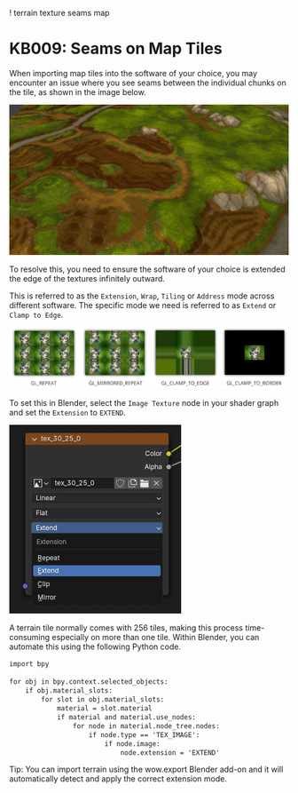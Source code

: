 ! terrain texture seams map
# KB009: Seams on Map Tiles
When importing map tiles into the software of your choice, you may encounter an issue where you see seams between the individual chunks on the tile, as shown in the image below.

![texture seams](res/KB009_seams.png)

To resolve this, you need to ensure the software of your choice is extended the edge of the textures infinitely outward. 

This is referred to as the `Extension`, `Wrap`, `Tiling` or `Address` mode across different software. The specific mode we need is referred to as `Extend` or `Clamp to Edge`.

![clamp to edge](res/KB009_clamp_to_edge.png)

To set this in Blender, select the `Image Texture` node in your shader graph and set the `Extension` to `EXTEND`.

![extend](res/KB009_blender_extend.png)

A terrain tile normally comes with 256 tiles, making this process time-consuming especially on more than one tile. Within Blender, you can automate this using the following Python code.

```
import bpy

for obj in bpy.context.selected_objects:
    if obj.material_slots:
        for slot in obj.material_slots:
            material = slot.material
            if material and material.use_nodes:
                for node in material.node_tree.nodes:
                    if node.type == 'TEX_IMAGE':
                        if node.image:
                            node.extension = 'EXTEND'
```

Tip: You can import terrain using the wow.export Blender add-on and it will automatically detect and apply the correct extension mode.